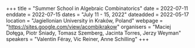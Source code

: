 +++
title = "Summer School in Algebraic Combinatorics"
date = 2022-07-11
enddate = 2022-07-15
dates = "July 11 - 15, 2022"
dateadded = 2022-05-17
location = "Jagiellonian University in Kraków, Poland"
webpage = "https://sites.google.com/view/acombikrakow"
organisers = "Maciej Dołęga, Piotr Śniady, Tomasz Szemberg, Jacinta Torres, Jerzy Weyman"
speakers = "Valentin Féray, Vic Reiner, Anne Schilling"
+++
